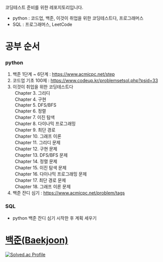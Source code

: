 코딩테스트 준비를 위한 레포지토리입니다.</br>
* python : 코드업, 백준, 이것이 취업을 위한 코딩테스트다, 프로그래머스</br>
* SQL : 프로그래머스, LeetCode</br>

# 공부 순서
### python
1. 백준 1단계 ~ 6단계 : https://www.acmicpc.net/step </br>
2. 코드업 기초 100제 : https://www.codeup.kr/problemsetsol.php?psid=33 </br>
3. 이것이 취업을 위한 코딩테스트다 </br>
&ensp;Chapter 3. 그리디 </br>
&ensp;Chapter 4. 구현 </br>
&ensp;Chapter 5. DFS/BFS </br>
&ensp;Chapter 6. 정렬 </br>
&ensp;Chapter 7. 이진 탐색 </br>
&ensp;Chapter 8. 다이나믹 프로그래밍 </br>
&ensp;Chapter 9. 최단 경로 </br>
&ensp;Chapter 10. 그래프 이론 </br>
&ensp;Chapter 11. 그리디 문제 </br>
&ensp;Chapter 12. 구현 문제 </br>
&ensp;Chapter 13. DFS/BFS 문제 </br>
&ensp;Chapter 14. 정렬 문제 </br>
&ensp;Chapter 15. 이진 탐색 문제 </br>
&ensp;Chapter 16. 다이나믹 프로그래밍 문제 </br>
&ensp;Chapter 17. 최단 경로 문제 </br>
&ensp;Chapter 18. 그래프 이론 문제 </br>
4. 백준 잔디 심기 : https://www.acmicpc.net/problem/tags </br>

### SQL
* python 백준 잔디 심기 시작한 후 계획 세우기

# [백준(Baekjoon)](https://www.acmicpc.net/)
[![Solved.ac Profile](http://mazassumnida.wtf/api/v2/generate_badge?boj=mldlcl2022)](https://solved.ac/mldlcl2022/)
